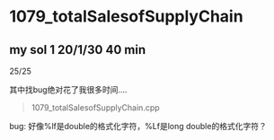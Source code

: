 # 1079_totalSalesofSupplyChain

## my sol 1     20/1/30     40 min

25/25

其中找bug绝对花了我很多时间....

> 1079_totalSalesofSupplyChain.cpp

bug: 好像%lf是double的格式化字符，%Lf是long double的格式化字符？